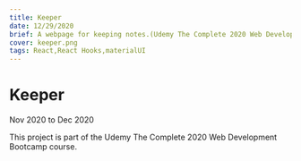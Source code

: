 ```yaml
---
title: Keeper
date: 12/29/2020
brief: A webpage for keeping notes.(Udemy The Complete 2020 Web Development Bootcamp).
cover: keeper.png
tags: React,React Hooks,materialUI
---
```


# Keeper

Nov 2020 to Dec 2020

This project is part of the Udemy The Complete 2020 Web Development Bootcamp course.
